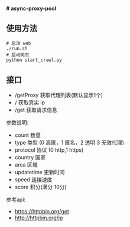 #### # async-proxy-pool

使用方法
---

    # 启动 web
    ./run.sh
    # 启动爬虫
    python start_crawl.py

接口
----
- /getProxy 获取代理列表(默认显示1个)
- / 获取真实 ip
- /get 获取请求信息
    



参数说明:

- count 数量
- type 类型 (0 高匿，1 匿名，2 透明 3 无效代理)
- protocol 协议 (0 http,1 https)
- country 国家 
- area 区域
- updatetime 更新时间
- speed 连接速度
- score 积分(满分 10分)


参考api:

- https://httpbin.org/get    
- http://httpbin.org/ip